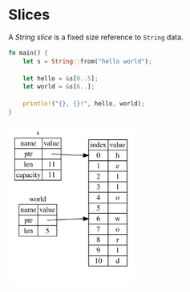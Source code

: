 # Slices

A _String slice_ is a fixed size reference to `String` data.

```rust
fn main() {
    let s = String::from("hello world");

    let hello = &s[0..5];
    let world = &s[6..];

    println!("{}, {}!", hello, world);
}
```

<img src="img/trpl04-06.svg" alt="Slice representation" class="center" style="width: 50%;" />


